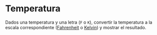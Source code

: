 # Temperatura

Dados una temperatura y una letra (`F` o `K`), convertir la temperatura a la escala correspondiente ([Fahrenheit](https://es.wikipedia.org/wiki/Grado_Fahrenheit) o [Kelvin](https://es.wikipedia.org/wiki/Kelvin)) y mostrar el resultado.
